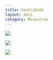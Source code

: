 ```yaml
---
title: Contribute
layout: docs
category: Resources
---
```


<a href="http://c1ee333499ed5f44e56a-fa12562cfe810d69bedcc36a0ac289ef.r55.cf1.rackcdn.com/img/docs/Submitting-Pattern-Design-to-Helix.pdf" target="_blank"><img class="image bg-light border" src="http://c1ee333499ed5f44e56a-fa12562cfe810d69bedcc36a0ac289ef.r55.cf1.rackcdn.com/img/docs/Submitting-Pattern-Design-to-Helix.jpg"></a>

<a href="http://c1ee333499ed5f44e56a-fa12562cfe810d69bedcc36a0ac289ef.r55.cf1.rackcdn.com/img/docs/Designing-Pattern-for-Helix.pdf" target="_blank"><img class="image bg-light border" src="http://c1ee333499ed5f44e56a-fa12562cfe810d69bedcc36a0ac289ef.r55.cf1.rackcdn.com/img/docs/Designing-Pattern-for-Helix.jpg"></a>

<a href="http://c1ee333499ed5f44e56a-fa12562cfe810d69bedcc36a0ac289ef.r55.cf1.rackcdn.com/img/docs/Requesting-Pattern-for-Helix.pdf" target="_blank"><img class="image bg-light border" src="http://c1ee333499ed5f44e56a-fa12562cfe810d69bedcc36a0ac289ef.r55.cf1.rackcdn.com/img/docs/Requesting-Pattern-for-Helix.jpg"></a>
